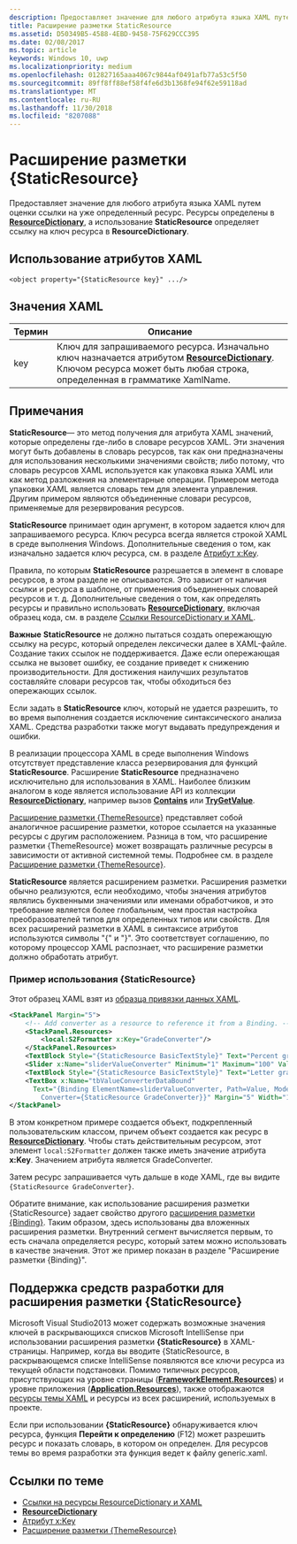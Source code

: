 ```yaml
---
description: Предоставляет значение для любого атрибута языка XAML путем оценки ссылки на уже определенный ресурс. Ресурсы определены в ResourceDictionary, а использование StaticResource определяет ссылку на ключ ресурса в ResourceDictionary.
title: Расширение разметки StaticResource
ms.assetid: D50349B5-4588-4EBD-9458-75F629CCC395
ms.date: 02/08/2017
ms.topic: article
keywords: Windows 10, uwp
ms.localizationpriority: medium
ms.openlocfilehash: 012827165aaa4067c9844af0491afb77a53c5f50
ms.sourcegitcommit: 89ff8ff88ef58f4fe6d3b1368fe94f62e59118ad
ms.translationtype: MT
ms.contentlocale: ru-RU
ms.lasthandoff: 11/30/2018
ms.locfileid: "8207088"
---
```

# <a name="staticresource-markup-extension"></a>Расширение разметки {StaticResource}


Предоставляет значение для любого атрибута языка XAML путем оценки ссылки на уже определенный ресурс. Ресурсы определены в [**ResourceDictionary**](https://msdn.microsoft.com/library/windows/apps/br208794), а использование **StaticResource** определяет ссылку на ключ ресурса в **ResourceDictionary**.

## <a name="xaml-attribute-usage"></a>Использование атрибутов XAML

``` syntax
<object property="{StaticResource key}" .../>
```

## <a name="xaml-values"></a>Значения XAML

| Термин | Описание |
|------|-------------|
| key | Ключ для запрашиваемого ресурса. Изначально ключ назначается атрибутом [**ResourceDictionary**](https://msdn.microsoft.com/library/windows/apps/br208794). Ключом ресурса может быть любая строка, определенная в грамматике XamlName. |

## <a name="remarks"></a>Примечания

**StaticResource**— это метод получения для атрибута XAML значений, которые определены где-либо в словаре ресурсов XAML. Эти значения могут быть добавлены в словарь ресурсов, так как они предназначены для использования несколькими значениями свойств; либо потому, что словарь ресурсов XAML используется как упаковка языка XAML или как метод разложения на элементарные операции. Примером метода упаковки XAML является словарь тем для элемента управления. Другим примером являются объединенные словари ресурсов, применяемые для резервирования ресурсов.

**StaticResource** принимает один аргумент, в котором задается ключ для запрашиваемого ресурса. Ключ ресурса всегда является строкой XAML в среде выполнения Windows. Дополнительные сведения о том, как изначально задается ключ ресурса, см. в разделе [Атрибут x:Key](x-key-attribute.md).

Правила, по которым **StaticResource** разрешается в элемент в словаре ресурсов, в этом разделе не описываются. Это зависит от наличия ссылки и ресурса в шаблоне, от применения объединенных словарей ресурсов и т. д. Дополнительные сведения о том, как определять ресурсы и правильно использовать [**ResourceDictionary**](https://msdn.microsoft.com/library/windows/apps/br208794), включая образец кода, см. в разделе [Ссылки ResourceDictionary и XAML](https://msdn.microsoft.com/library/windows/apps/mt187273).

**Важные**  **StaticResource** не должно пытаться создать опережающую ссылку на ресурс, который определен лексически далее в XAML-файле. Создание таких ссылок не поддерживается. Даже если опережающая ссылка не вызовет ошибку, ее создание приведет к снижению производительности. Для достижения наилучших результатов составляйте словари ресурсов так, чтобы обходиться без опережающих ссылок.

Если задать в **StaticResource** ключ, который не удается разрешить, то во время выполнения создается исключение синтаксического анализа XAML. Средства разработки также могут выдавать предупреждения и ошибки.

В реализации процессора XAML в среде выполнения Windows отсутствует представление класса резервирования для функций **StaticResource**. Расширение **StaticResource** предназначено исключительно для использования в XAML. Наиболее близким аналогом в коде является использование API из коллекции [**ResourceDictionary**](https://msdn.microsoft.com/library/windows/apps/br208794), например вызов [**Contains**](https://msdn.microsoft.com/library/windows/apps/jj635925) или [**TryGetValue**](https://msdn.microsoft.com/library/windows/apps/jj603139).

[Расширение разметки {ThemeResource}](themeresource-markup-extension.md) представляет собой аналогичное расширение разметки, которое ссылается на указанные ресурсы с другим расположением. Разница в том, что расширение разметки {ThemeResource} может возвращать различные ресурсы в зависимости от активной системной темы. Подробнее см. в разделе [Расширение разметки {ThemeResource}](themeresource-markup-extension.md).

**StaticResource** является расширением разметки. Расширения разметки обычно реализуются, если необходимо, чтобы значения атрибутов являлись буквенными значениями или именами обработчиков, и это требование является более глобальным, чем простая настройка преобразователей типов для определенных типов или свойств. Для всех расширений разметки в XAML в синтаксисе атрибутов используются символы "\{" и "\}". Это соответствует соглашению, по которому процессор XAML распознает, что расширение разметки должно обработать атрибут.

### <a name="an-example-staticresource-usage"></a>Пример использования {StaticResource}

Этот образец XAML взят из [образца привязки данных XAML](http://go.microsoft.com/fwlink/p/?linkid=226854).

```xml
<StackPanel Margin="5">
    <!-- Add converter as a resource to reference it from a Binding. --> 
    <StackPanel.Resources>
        <local:S2Formatter x:Key="GradeConverter"/>
    </StackPanel.Resources>
    <TextBlock Style="{StaticResource BasicTextStyle}" Text="Percent grade:" Margin="5" />
    <Slider x:Name="sliderValueConverter" Minimum="1" Maximum="100" Value="70" Margin="5"/>
    <TextBlock Style="{StaticResource BasicTextStyle}" Text="Letter grade:" Margin="5"/>
    <TextBox x:Name="tbValueConverterDataBound"
      Text="{Binding ElementName=sliderValueConverter, Path=Value, Mode=OneWay,  
        Converter={StaticResource GradeConverter}}" Margin="5" Width="150"/> 
</StackPanel> 
```

В этом конкретном примере создается объект, подкрепленный пользовательским классом, причем объект создается как ресурс в [**ResourceDictionary**](https://msdn.microsoft.com/library/windows/apps/br208794). Чтобы стать действительным ресурсом, этот элемент `local:S2Formatter` должен также иметь значение атрибута **x:Key**. Значением атрибута является GradeConverter.

Затем ресурс запрашивается чуть дальше в коде XAML, где вы видите `{StaticResource GradeConverter}`.

Обратите внимание, как использование расширения разметки {StaticResource} задает свойство другого [расширения разметки {Binding}](binding-markup-extension.md). Таким образом, здесь использованы два вложенных расширения разметки. Внутренний сегмент вычисляется первым, то есть сначала определяется ресурс, который затем можно использовать в качестве значения. Этот же пример показан в разделе "Расширение разметки {Binding}".

## <a name="design-time-tools-support-for-the-staticresource-markup-extension"></a>Поддержка средств разработки для расширения разметки **{StaticResource}**

Microsoft Visual Studio2013 может содержать возможные значения ключей в раскрывающихся списков Microsoft IntelliSense при использовании расширения разметки **{StaticResource}** в XAML-страницы. Например, когда вы вводите {StaticResource, в раскрывающемся списке IntelliSense появляются все ключи ресурса из текущей области подстановки. Помимо типичных ресурсов, присутствующих на уровне страницы ([**FrameworkElement.Resources**](https://msdn.microsoft.com/library/windows/apps/br208740)) и уровне приложения ([**Application.Resources**](https://msdn.microsoft.com/library/windows/apps/br242338)), также отображаются [ресурсы темы XAML](https://msdn.microsoft.com/library/windows/apps/mt187274) и ресурсы из всех расширений, используемых в проекте.

Если при использовании **{StaticResource}** обнаруживается ключ ресурса, функция **Перейти к определению** (F12) может разрешить ресурс и показать словарь, в котором он определен. Для ресурсов темы во время разработки эта функция ведет к файлу generic.xaml.

## <a name="related-topics"></a>Ссылки по теме

* [Ссылки на ресурсы ResourceDictionary и XAML](https://msdn.microsoft.com/library/windows/apps/mt187273)
* [**ResourceDictionary**](https://msdn.microsoft.com/library/windows/apps/br208794)
* [Атрибут x:Key](x-key-attribute.md)
* [Расширение разметки {ThemeResource}](themeresource-markup-extension.md)

